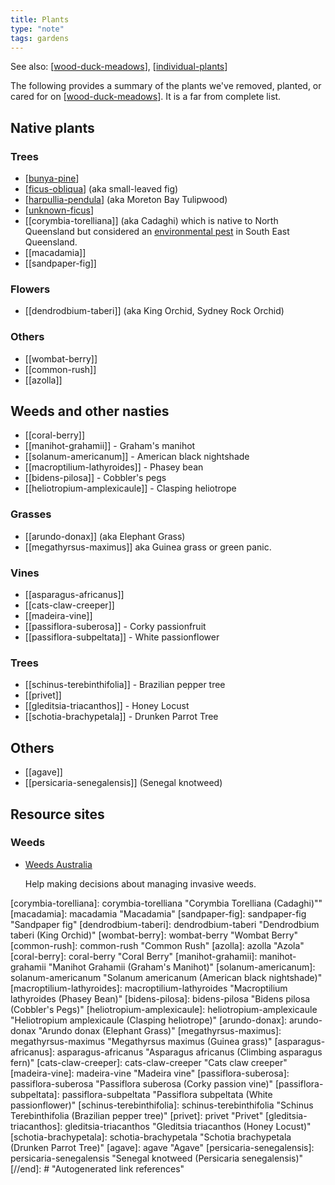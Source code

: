 ```yaml
---
title: Plants
type: "note"
tags: gardens
---
```


See also: [[wood-duck-meadows]], [[individual-plants]]

The following provides a summary of the plants we've removed, planted, or cared for on [[wood-duck-meadows]]. It is a far from complete list.

## Native plants

### Trees

- [[bunya-pine]]
- [[ficus-obliqua]] (aka small-leaved fig)
- [[harpullia-pendula]] (aka Moreton Bay Tulipwood)
- [[unknown-ficus]]
- [[corymbia-torelliana]] (aka Cadaghi) which is native to North Queensland but considered an [environmental pest](https://weeds.brisbane.qld.gov.au/weeds/cadaghi) in South East Queensland.
- [[macadamia]]
- [[sandpaper-fig]]

### Flowers

- [[dendrodbium-taberi]] (aka King Orchid, Sydney Rock Orchid)

### Others

- [[wombat-berry]]
- [[common-rush]]
- [[azolla]]

## Weeds and other nasties

- [[coral-berry]]
- [[manihot-grahamii]] - Graham's manihot
- [[solanum-americanum]] - American black nightshade
- [[macroptilium-lathyroides]] - Phasey bean
- [[bidens-pilosa]] - Cobbler's pegs
- [[heliotropium-amplexicaule]] - Clasping heliotrope

### Grasses

- [[arundo-donax]] (aka Elephant Grass)
- [[megathyrsus-maximus]] aka Guinea grass or green panic.

### Vines

- [[asparagus-africanus]]
- [[cats-claw-creeper]]
- [[madeira-vine]]
- [[passiflora-suberosa]] - Corky passionfruit
- [[passiflora-subpeltata]] - White passionflower

### Trees

- [[schinus-terebinthifolia]] - Brazilian pepper tree
- [[privet]]
- [[gleditsia-triacanthos]] - Honey Locust
- [[schotia-brachypetala]] - Drunken Parrot Tree

## Others

- [[agave]]
- [[persicaria-senegalensis]] (Senegal knotweed)

## Resource sites

### Weeds

- [Weeds Australia](https://weeds.org.au/)

    Help making decisions about managing invasive weeds.

[//begin]: # "Autogenerated link references for markdown compatibility"
[wood-duck-meadows]: ../wood-duck-meadows "Wood duck meadows"
[individual-plants]: ../individual-plants/individual-plants "Individual plants"
[bunya-pine]: bunya-pine "Bunya Pine"
[ficus-obliqua]: ficus-obliqua "Ficus obliqua (Small-leaved fig)"
[harpullia-pendula]: harpullia-pendula "Harpullia Pendula (Moreton Bay Tulipwood)"
[unknown-ficus]: ../individual-plants/unknown-ficus "Unknown ficus"
[corymbia-torelliana]: corymbia-torelliana "Corymbia Torelliana (Cadaghi)""
[macadamia]: macadamia "Macadamia"
[sandpaper-fig]: sandpaper-fig "Sandpaper fig"
[dendrodbium-taberi]: dendrodbium-taberi "Dendrodbium taberi (King Orchid)"
[wombat-berry]: wombat-berry "Wombat Berry"
[common-rush]: common-rush "Common Rush"
[azolla]: azolla "Azola"
[coral-berry]: coral-berry "Coral Berry"
[manihot-grahamii]: manihot-grahamii "Manihot Grahamii (Graham's Manihot)"
[solanum-americanum]: solanum-americanum "Solanum americanum (American black nightshade)"
[macroptilium-lathyroides]: macroptilium-lathyroides "Macroptilium lathyroides (Phasey Bean)"
[bidens-pilosa]: bidens-pilosa "Bidens pilosa (Cobbler's Pegs)"
[heliotropium-amplexicaule]: heliotropium-amplexicaule "Heliotropium amplexicaule (Clasping heliotrope)"
[arundo-donax]: arundo-donax "Arundo donax (Elephant Grass)"
[megathyrsus-maximus]: megathyrsus-maximus "Megathyrsus maximus (Guinea grass)"
[asparagus-africanus]: asparagus-africanus "Asparagus africanus (Climbing asparagus fern)"
[cats-claw-creeper]: cats-claw-creeper "Cats claw creeper"
[madeira-vine]: madeira-vine "Madeira vine"
[passiflora-suberosa]: passiflora-suberosa "Passiflora suberosa (Corky passion vine)"
[passiflora-subpeltata]: passiflora-subpeltata "Passiflora subpeltata (White passionflower)"
[schinus-terebinthifolia]: schinus-terebinthifolia "Schinus Terebinthifolia (Brazilian pepper tree)"
[privet]: privet "Privet"
[gleditsia-triacanthos]: gleditsia-triacanthos "Gleditsia triacanthos (Honey Locust)"
[schotia-brachypetala]: schotia-brachypetala "Schotia brachypetala (Drunken Parrot Tree)"
[agave]: agave "Agave"
[persicaria-senegalensis]: persicaria-senegalensis "Senegal knotweed (Persicaria senegalensis)"
[//end]: # "Autogenerated link references"